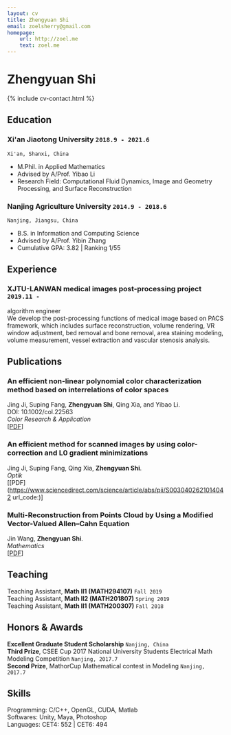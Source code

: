 ```yaml
---
layout: cv
title: Zhengyuan Shi
email: zoelsherry@gmail.com
homepage:
    url: http://zoel.me
    text: zoel.me
---
```

# Zhengyuan __Shi__

<!--
include contact information from the front matter
Supported arguments:
    - homepage: url, text
    - phone
    - email
-->
{% include cv-contact.html %}

## Education

### __Xi'an Jiaotong University__ `2018.9 - 2021.6`
```
Xi'an, Shanxi, China
```
- M.Phil. in Applied Mathematics
- Advised by A/Prof. Yibao Li
- Research Field: Computational Fluid Dynamics, Image and Geometry Processing, and Surface Reconstruction

### __Nanjing Agriculture University__ `2014.9 - 2018.6`
```
Nanjing, Jiangsu, China
```
- B.S. in Information and Computing Science
- Advised by A/Prof. Yibin Zhang
- Cumulative GPA: 3.82 \| Ranking 1/55

## Experience

### **XJTU-LANWAN medical images post-processing project** `2019.11 -`

algorithm engineer<br>
We develop the post-processing functions of medical image based on PACS framework, which includes surface reconstruction, volume rendering, VR window adjustment, bed removal and bone removal, area staining modeling, volume measurement, vessel extraction and vascular stenosis analysis.

## Publications

### **An efficient non-linear polynomial color characterization method based on interrelations of color spaces**

Jing Ji, Suping Fang, **Zhengyuan Shi**,  Qing Xia, and Yibao Li.<br>
DOI: 10.1002/col.22563<br>
_Color Research & Application_<br>
[[PDF](https://onlinelibrary.wiley.com/doi/full/10.1002/col.22563)]

### **An efficient method for scanned images by using color-correction and L0 gradient minimizations**

Jing Ji, Suping Fang, Qing Xia, **Zhengyuan Shi**.<br>
_Optik_<br>
[[PDF](https://www.sciencedirect.com/science/article/abs/pii/S0030402621014042
url_code:)]

### **Multi-Reconstruction from Points Cloud by Using a Modified Vector-Valued Allen–Cahn Equation**

Jin Wang, **Zhengyuan Shi**.<br>
_Mathematics_<br>
[[PDF](https://doi.org/10.3390/math9121326)]

## Teaching

Teaching Assistant, __Math II1 (MATH294107)__ `Fall 2019` <br>
Teaching Assistant, __Math II2 (MATH201807)__ `Spring 2019` <br>
Teaching Assistant, __Math II1 (MATH200307)__ `Fall 2018` <br>


## Honors & Awards

**Excellent Graduate Student Scholarship** `Nanjing, China` <br>
**Third Prize**, CSEE Cup 2017 National University Students Electrical Math Modeling Competition `Nanjing, 2017.7` <br>
**Second Prize**, MathorCup Mathematical contest in Modeling `Nanjing, 2017.7` <br>

## Skills

Programming:  C/C++, OpenGL, CUDA, Matlab<br>
Softwares: Unity, Maya, Photoshop<br>
Languages:  CET4: 552 | CET6: 494 <br>

<!-- ### Footer

Last updated: April 2019 -->
